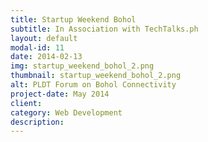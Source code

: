 ```yaml
---
title: Startup Weekend Bohol
subtitle: In Association with TechTalks.ph
layout: default
modal-id: 11
date: 2014-02-13
img: startup_weekend_bohol_2.png
thumbnail: startup_weekend_bohol_2.png
alt: PLDT Forum on Bohol Connectivity
project-date: May 2014
client: 
category: Web Development
description:
---
```

